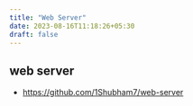 ```yaml
---
title: "Web Server"
date: 2023-08-16T11:18:26+05:30
draft: false
---
```


## web server

- https://github.com/1Shubham7/web-server